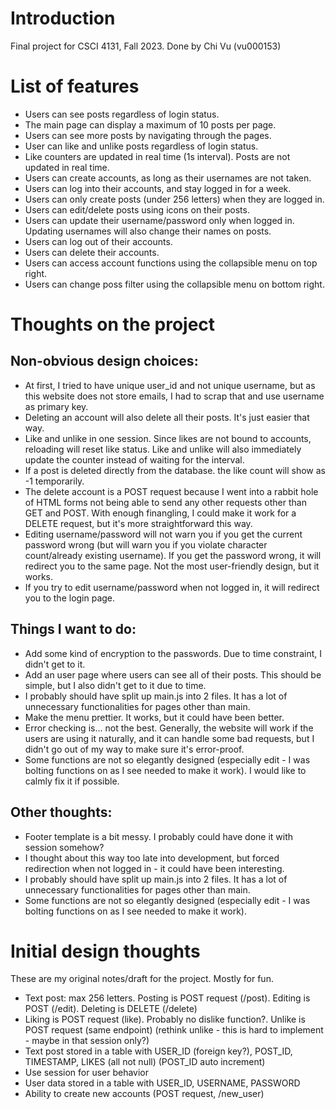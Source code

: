# Introduction
Final project for CSCI 4131, Fall 2023. Done by Chi Vu (vu000153)

# List of features
- Users can see posts regardless of login status.
- The main page can display a maximum of 10 posts per page.
- Users can see more posts by navigating through the pages.
- User can like and unlike posts regardless of login status.
- Like counters are updated in real time (1s interval). Posts are not updated in real time.
- Users can create accounts, as long as their usernames are not taken.
- Users can log into their accounts, and stay logged in for a week.
- Users can only create posts (under 256 letters) when they are logged in.
- Users can edit/delete posts using icons on their posts.
- Users can update their username/password only when logged in. Updating usernames will also change their names on posts.
- Users can log out of their accounts.
- Users can delete their accounts.
- Users can access account functions using the collapsible menu on top right.
- Users can change poss filter using the collapsible menu on bottom right.

# Thoughts on the project
## Non-obvious design choices:
- At first, I tried to have unique user_id and not unique username, but as this website does not store emails, I had to scrap that and use username as primary key.
- Deleting an account will also delete all their posts. It's just easier that way.
- Like and unlike in one session. Since likes are not bound to accounts, reloading will reset like status. Like and unlike will also immediately update the counter instead of waiting for the interval.
- If a post is deleted directly from the database. the like count will show as -1 temporarily.
- The delete account is a POST request because I went into a rabbit hole of HTML forms not being able to send any other requests other than GET and POST. With enough finangling, I could make it work for a DELETE request, but it's more straightforward this way.
- Editing username/password will not warn you if you get the current password wrong (but will warn you if you violate character count/already existing username). If you get the password wrong, it will redirect you to the same page. Not the most user-friendly design, but it works. 
- If you try to edit username/password when not logged in, it will redirect you to the login page.

## Things I want to do:
- Add some kind of encryption to the passwords. Due to time constraint, I didn't get to it.
- Add an user page where users can see all of their posts. This should be simple, but I also didn't get to it due to time.
- I probably should have split up main.js into 2 files. It has a lot of unnecessary functionalities for pages other than main. 
- Make the menu prettier. It works, but it could have been better.
- Error checking is... not the best. Generally, the website will work if the users are using it naturally, and it can handle some bad requests, but I didn't go out of my way to make sure it's error-proof.
- Some functions are not so elegantly designed (especially edit - I was bolting functions on as I see needed to make it work). I would like to calmly fix it if possible.

## Other thoughts:
- Footer template is a bit messy. I probably could have done it with session somehow?
- I thought about this way too late into development, but forced redirection when not logged in - it could have been interesting.
- I probably should have split up main.js into 2 files. It has a lot of unnecessary functionalities for pages other than main. 
- Some functions are not so elegantly designed (especially edit - I was bolting functions on as I see needed to make it work). 

# Initial design thoughts
These are my original notes/draft for the project. Mostly for fun.
- Text post: max 256 letters. Posting is POST request (/post). Editing is POST (/edit). Deleting is DELETE (/delete)
- Liking is POST request (like). Probably no dislike function?. Unlike is POST request (same endpoint) (rethink unlike - this is hard to implement - maybe in that session only?)
- Text post stored in a table with USER_ID (foreign key?), POST_ID, TIMESTAMP, LIKES (all not null) (POST_ID auto increment)
- Use session for user behavior
- User data stored in a table with USER_ID, USERNAME, PASSWORD
- Ability to create new accounts (POST request, /new_user)
